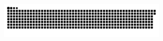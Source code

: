 <picture>
  <source media="(prefers-color-scheme: dark)" srcset="https://github.com/Bot1719744/Bot1719744/blob/output/github-contribution-grid-snake-dark.svg">
  <source media="(prefers-color-scheme: light)" srcset="https://github.com/Bot1719744/Bot1719744/blob/output/github-contribution-grid-snake.svg">
  <img alt="github contribution grid snake animation" src="https://github.com/Bot1719744/Bot1719744/blob/output/github-contribution-grid-snake-dark.svg">
</picture>
